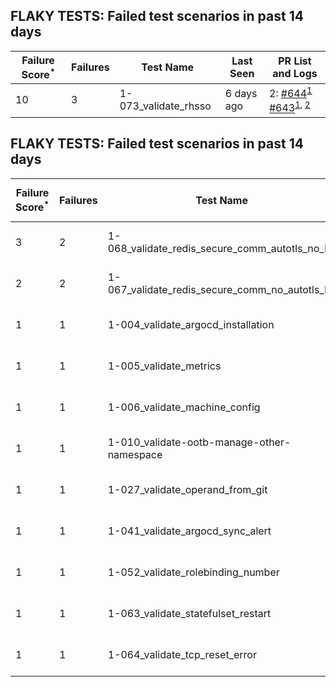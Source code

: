 ## FLAKY TESTS: Failed test scenarios in past 14 days
| Failure Score<sup>*</sup> | Failures | Test Name | Last Seen | PR List and Logs 
|---|---|---|---|---|
| 10 | 3 | 1-073_validate_rhsso  | 6 days ago | 2: [#644](https://github.com/redhat-developer/gitops-operator/pull/644)<sup>[1](https://storage.googleapis.com/test-platform-results/pr-logs/pull/redhat-developer_gitops-operator/644/pull-ci-redhat-developer-gitops-operator-master-v4.14-kuttl-parallel/1749447353342889984/build-log.txt)</sup> [#643](https://github.com/redhat-developer/gitops-operator/pull/643)<sup>[1](https://storage.googleapis.com/test-platform-results/pr-logs/pull/redhat-developer_gitops-operator/643/pull-ci-redhat-developer-gitops-operator-master-v4.14-kuttl-parallel/1747569040978612224/build-log.txt), [2](https://storage.googleapis.com/test-platform-results/pr-logs/pull/redhat-developer_gitops-operator/643/pull-ci-redhat-developer-gitops-operator-master-v4.14-kuttl-parallel/1747604380435091456/build-log.txt)</sup> 
## FLAKY TESTS: Failed test scenarios in past 14 days
| Failure Score<sup>*</sup> | Failures | Test Name | Last Seen | PR List and Logs 
|---|---|---|---|---|
| 3 | 2 | 1-068_validate_redis_secure_comm_autotls_no_ha  | 6 days ago | 1: [v4.14]<sup>[1](https://storage.googleapis.com/test-platform-results/logs/periodic-ci-redhat-developer-gitops-operator-master-v4.14-periodic-kuttl-parallel/1749582866422960128/build-log.txt), [2](https://storage.googleapis.com/test-platform-results/logs/periodic-ci-redhat-developer-gitops-operator-master-v4.14-periodic-kuttl-parallel/1748858191300530176/build-log.txt)</sup> 
| 2 | 2 | 1-067_validate_redis_secure_comm_no_autotls_ha  | 10 days ago | 1: [v4.14]<sup>[1](https://storage.googleapis.com/test-platform-results/logs/periodic-ci-redhat-developer-gitops-operator-master-v4.14-periodic-kuttl-parallel/1747408577909231616/build-log.txt), [2](https://storage.googleapis.com/test-platform-results/logs/periodic-ci-redhat-developer-gitops-operator-master-v4.14-periodic-kuttl-parallel/1748133535874551808/build-log.txt)</sup> 
| 1 | 1 | 1-004_validate_argocd_installation  | 12 days ago | 1: [v4.13]<sup>[1](https://storage.googleapis.com/test-platform-results/logs/periodic-ci-redhat-developer-gitops-operator-master-v4.13-periodic-kuttl-sequential/1747408577066176512/build-log.txt)</sup> 
| 1 | 1 | 1-005_validate_metrics  | 12 days ago | 1: [v4.13]<sup>[1](https://storage.googleapis.com/test-platform-results/logs/periodic-ci-redhat-developer-gitops-operator-master-v4.13-periodic-kuttl-sequential/1747408577066176512/build-log.txt)</sup> 
| 1 | 1 | 1-006_validate_machine_config  | 12 days ago | 1: [v4.13]<sup>[1](https://storage.googleapis.com/test-platform-results/logs/periodic-ci-redhat-developer-gitops-operator-master-v4.13-periodic-kuttl-sequential/1747408577066176512/build-log.txt)</sup> 
| 1 | 1 | 1-010_validate-ootb-manage-other-namespace  | 12 days ago | 1: [v4.13]<sup>[1](https://storage.googleapis.com/test-platform-results/logs/periodic-ci-redhat-developer-gitops-operator-master-v4.13-periodic-kuttl-sequential/1747408577066176512/build-log.txt)</sup> 
| 1 | 1 | 1-027_validate_operand_from_git  | 12 days ago | 1: [v4.13]<sup>[1](https://storage.googleapis.com/test-platform-results/logs/periodic-ci-redhat-developer-gitops-operator-master-v4.13-periodic-kuttl-sequential/1747408577066176512/build-log.txt)</sup> 
| 1 | 1 | 1-041_validate_argocd_sync_alert  | 13 days ago | 1: [v4.13]<sup>[1](https://storage.googleapis.com/test-platform-results/logs/periodic-ci-redhat-developer-gitops-operator-master-v4.13-periodic-kuttl-sequential/1747046183538266112/build-log.txt)</sup> 
| 1 | 1 | 1-052_validate_rolebinding_number  | 10 days ago | 1: [v4.13]<sup>[1](https://storage.googleapis.com/test-platform-results/logs/periodic-ci-redhat-developer-gitops-operator-master-v4.13-periodic-kuttl-parallel/1748133532154204160/build-log.txt)</sup> 
| 1 | 1 | 1-063_validate_statefulset_restart  | 8 days ago | 1: [v4.12]<sup>[1](https://storage.googleapis.com/test-platform-results/logs/periodic-ci-redhat-developer-gitops-operator-master-v4.12-periodic-kuttl-parallel/1748858187030728704/build-log.txt)</sup> 
| 1 | 1 | 1-064_validate_tcp_reset_error  | 13 days ago | 1: [v4.13]<sup>[1](https://storage.googleapis.com/test-platform-results/logs/periodic-ci-redhat-developer-gitops-operator-master-v4.13-periodic-kuttl-sequential/1747046183538266112/build-log.txt)</sup> 
